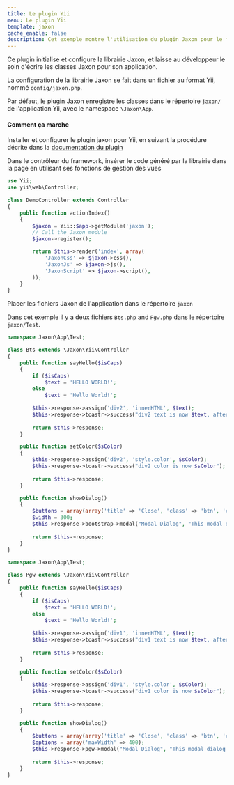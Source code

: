 ```yaml
---
title: Le plugin Yii
menu: Le plugin Yii
template: jaxon
cache_enable: false
description: Cet exemple montre l'utilisation du plugin Jaxon pour le framework Yii.
---
```


Ce plugin initialise et configure la librairie Jaxon, et laisse au développeur le soin d'écrire les classes Jaxon pour son application.

La configuration de la librairie Jaxon se fait dans un fichier au format Yii, nommé `config/jaxon.php`.

Par défaut, le plugin Jaxon enregistre les classes dans le répertoire `jaxon/` de l'application Yii, avec le namespace `\Jaxon\App`.

#### Comment ça marche

Installer et configurer le plugin jaxon pour Yii, en suivant la procédure décrite dans la [documentation du plugin](https://github.com/jaxon-php/jaxon-yii?target=_blank)

Dans le contrôleur du framework, insérer le code généré par la librairie dans la page en utilisant ses fonctions de gestion des vues

```php
use Yii;
use yii\web\Controller;

class DemoController extends Controller
{
    public function actionIndex()
    {
        $jaxon = Yii::$app->getModule('jaxon');
        // Call the Jaxon module
        $jaxon->register();

        return $this->render('index', array(
            'JaxonCss' => $jaxon->css(),
            'JaxonJs' => $jaxon->js(),
            'JaxonScript' => $jaxon->script(),
        ));
    }
}
```

Placer les fichiers Jaxon de l'application dans le répertoire `jaxon`

Dans cet exemple il y a deux fichiers `Bts.php` and `Pgw.php` dans le répertoire `jaxon/Test`.

```php
namespace Jaxon\App\Test;

class Bts extends \Jaxon\Yii\Controller
{
    public function sayHello($isCaps)
    {
        if ($isCaps)
            $text = 'HELLO WORLD!';
        else
            $text = 'Hello World!';
    
        $this->response->assign('div2', 'innerHTML', $text);
        $this->response->toastr->success("div2 text is now $text, after calling " . $this->call('sayHello', $isCaps));
    
        return $this->response;
    }

    public function setColor($sColor)
    {
        $this->response->assign('div2', 'style.color', $sColor);
        $this->response->toastr->success("div2 color is now $sColor");
    
        return $this->response;
    }

    public function showDialog()
    {
        $buttons = array(array('title' => 'Close', 'class' => 'btn', 'click' => 'close'));
        $width = 300;
        $this->response->bootstrap->modal("Modal Dialog", "This modal dialog is powered by Twitter Bootstrap!!", $buttons, $width);
    
        return $this->response;
    }
}
```

```php
namespace Jaxon\App\Test;

class Pgw extends \Jaxon\Yii\Controller
{
    public function sayHello($isCaps)
    {
        if ($isCaps)
            $text = 'HELLO WORLD!';
        else
            $text = 'Hello World!';
    
        $this->response->assign('div1', 'innerHTML', $text);
        $this->response->toastr->success("div1 text is now $text, after calling " . $this->call('sayHello', $isCaps));
    
        return $this->response;
    }

    public function setColor($sColor)
    {
        $this->response->assign('div1', 'style.color', $sColor);
        $this->response->toastr->success("div1 color is now $sColor");
    
        return $this->response;
    }

    public function showDialog()
    {
        $buttons = array(array('title' => 'Close', 'class' => 'btn', 'click' => 'close'));
        $options = array('maxWidth' => 400);
        $this->response->pgw->modal("Modal Dialog", "This modal dialog is powered by PgwModal!!", $buttons, $options);
    
        return $this->response;
    }
}
```
